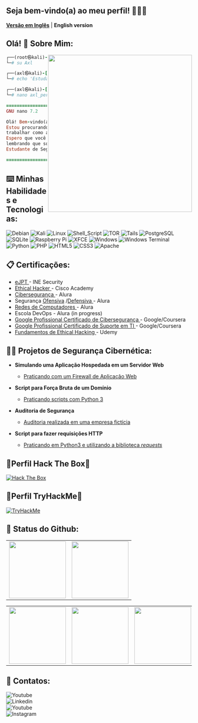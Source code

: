 
## Seja bem-vindo(a) ao meu perfil! 👋🕵️‍♂

[**Versão em Inglês**](./README.md) | **English version**

<!-- Conteúdo em português começa aqui -->

## Olá! 👋 Sobre Mim:
<img align="right" width="390" height="426" src="https://www.icegif.com/wp-content/uploads/2022/12/icegif-502.gif" />

```ruby
┌──(root㉿kali)-[~]
└─# su Axl

┌──(axl㉿kali)-[~]
└─# echo 'Estudante de Segurança Cibernética.'>> axl_perfil.txt

┌──(axl㉿kali)-[~]
└─# nano axl_perfil.txt

=================================================
GNU nano 7.2                    axl_perfil.txt

Olá! Bem-vindo(a) ao meu Github! Meu nome é Axel
Estou procurando uma oportunidade de estágio e de
trabalhar como analista de segurança cibernética!
Espero que você também aprecie meus projetos,
lembrando que sou um:
Estudante de Segurança Cibernética.

=================================================
```
<h2>⌨️ Minhas Habilidades e Tecnologias:</h2>

![Debian](https://img.shields.io/badge/Debian-D70A53?style=for-the-badge&logo=debian&logoColor=white)
![Kali](https://img.shields.io/badge/Kali-268BEE?style=for-the-badge&logo=kalilinux&logoColor=white)
![Linux](https://img.shields.io/badge/Linux-FCC624?style=for-the-badge&logo=linux&logoColor=black)
![Shell_Script](https://img.shields.io/badge/Shell_Script-121011?style=for-the-badge&logo=gnu-bash&logoColor=white)
![TOR](https://img.shields.io/badge/tor-%237E4798.svg?style=for-the-badge&logo=tor-project&logoColor=white)
![Tails](https://img.shields.io/badge/Tails%20-56347C?&style=for-the-badge&logo=tails&logoColor=white)
![PostgreSQL](https://img.shields.io/badge/PostgreSQL-316192?style=for-the-badge&logo=postgresql&logoColor=white)
![SQLite](https://img.shields.io/badge/SQLite-07405E?style=for-the-badge&logo=sqlite&logoColor=white)
![Raspberry Pi](https://img.shields.io/badge/-RaspberryPi-C51A4A?style=for-the-badge&logo=Raspberry-Pi)
![XFCE](https://img.shields.io/badge/XFCE-%232284F2.svg?style=for-the-badge&logo=xfce&logoColor=white)
![Windows](https://img.shields.io/badge/Windows-0078D6?style=for-the-badge&logo=windows&logoColor=white)
![Windows Terminal](https://img.shields.io/badge/Windows%20Terminal-%234D4D4D.svg?style=for-the-badge&logo=windows-terminal&logoColor=white)
![Python](https://img.shields.io/badge/python-3670A0?style=for-the-badge&logo=python&logoColor=ffdd54)
![PHP](https://img.shields.io/badge/php-%23777BB4.svg?style=for-the-badge&logo=php&logoColor=white)
![HTML5](https://img.shields.io/badge/html5-%23E34F26.svg?style=for-the-badge&logo=html5&logoColor=white)
![CSS3](https://img.shields.io/badge/css3-%231572B6.svg?style=for-the-badge&logo=css3&logoColor=white)
![Apache](https://img.shields.io/badge/apache-%23D42029.svg?style=for-the-badge&logo=apache&logoColor=white)

<h2 align="left"> 
  📋 Certificações:
</h2>

 <c> 
   
  - <a href="https://certs.ine.com/9923b7b7-499d-4691-b2e4-919b4f1dec53#gs.3ltli5">eJPT </a> - INE Security
  - <a href="https://www.credly.com/badges/b1970551-e605-43df-bcf8-b37e2bfb319f">Ethical Hacker </a> - Cisco Academy 
  - <a href="https://cursos.alura.com.br/degree/certificate/0c139c72-d024-4140-85ee-2a2e6469d9fc?lang=pt_BR">Cibersegurança </a> - Alura
  - Segurança <a href="https://cursos.alura.com.br/degree/certificate/5f2f9f1e-d688-4147-a8cd-6a51c4eb7464?lang=pt_BR">Ofensiva</a> /<a   href="https://cursos.alura.com.br/degree/certificate/d8283679-f990-4444-86ea-720f0e3f77a0?lang=pt_BR">Defensiva </a> - Alura
  - <a href="https://cursos.alura.com.br/degree/certificate/aac795d5-6dc9-4873-bbf6-c373ad84be87">Redes de Computadores </a> - Alura
  - Escola DevOps - Alura (in progress)
  - <a href="https://www.coursera.org/account/accomplishments/specialization/certificate/KY94XJ75TCWU">Google Profissional Certificado de Cibersegurança </a> - Google/Coursera
  - <a href="https://www.coursera.org/account/accomplishments/specialization/certificate/9G322BBYFGGN">Google Profissional Certificado de Suporte em TI </a> - Google/Coursera
  - <a href="https://www.udemy.com/certificate/UC-e16c67cb-8cf3-4c64-a9b7-bed8ba0e1b20/">Fundamentos de Ethical Hacking </a> - Udemy
</c>

<h2>👨‍💻 Projetos de Segurança Cibernética:</h2>

- <b>Simulando uma Aplicação Hospedada em um Servidor Web</b>
  - [Praticando com um Firewall de Aplicação Web](https://github.com/axlfranklin/-Lab) 

- <b>Script para Força Bruta de um Domínio</b>
  - [Praticando scripts com Python 3](https://github.com/axlfranklin/Descobrindo-Arquivos-Web/)

- <b>Auditoria de Segurança</b>
  - [Auditoria realizada em uma empresa fictícia](https://github.com/axlfranklin/securityaudit)

- <b>Script para fazer requisições HTTP</b>
  - [Praticando em Python3 e utilizando a biblioteca *requests*](https://github.com/axlfranklin/bannergrabber)

<h2>🚩Perfil Hack The Box🚩</h2>

<a href="https://app.hackthebox.com/profile/1598640"><img src="https://www.hackthebox.com/badge/image/1598640" alt="Hack The Box"> </a>

<h2>🚩Perfil TryHackMe🚩</h2> 

<a href="https://tryhackme.com/p/pigs4w"><img src="https://tryhackme-badges.s3.amazonaws.com/pigs4w.png" alt="TryHackMe"> </a>

<h2>💾 Status do Github:</h2>

<a align="center"> 
<table>
    <tr><td><img height="154em" src="https://github-profile-summary-cards.vercel.app/api/cards/profile-details?username=axlfranklin&theme=github_dark"/></td><td>
    <img height="154em" src="https://github-profile-summary-cards.vercel.app/api/cards/productive-time?username=axlfranklin&theme=github_dark"/></td></tr>
  </table>
  <table>
    <tr><td><img height="154em" src="https://github-profile-summary-cards.vercel.app/api/cards/most-commit-language?username=axlfranklin&theme=github_dark"/></td><td>
    <img height="154em" src="https://github-profile-summary-cards.vercel.app/api/cards/repos-per-language?username=axlfranklin&theme=github_dark"/></td><td>
    <img height="154em" src="https://github-profile-summary-cards.vercel.app/api/cards/stats?username=axlfranklin&theme=github_dark"/></td></tr>
  </table>
</a>
<h2>
🤳 Contatos:
<br />
</h2>
   <a  href="https://www.youtube.com/channel/UC1R-8NoNBB6t42x3QzmwiwA"><img align="left" alt="Youtube" title="Youtube" src="https://img.shields.io/badge/-YouTube-red?style=for-the-badge&logo=youtube&logoColor=white"/></a>
  <br />
  <a  href="https://www.linkedin.com/in/axlfranklin/"><img align="left" alt="Linkedin" title="Youtube" src="https://img.shields.io/badge/linkedin-%230077B5.svg?style=for-the-badge&logo=linkedin&logoColor=white"/></a>
  <br />
 <a  href="https://www.instagram.com/axlwasdead/"><img align="left" alt="Youtube" title="Instagram" src="https://img.shields.io/badge/instagram-%23E4405F.svg?style=for-the-badge&logo=Instagram&logoColor=white"/></a>
<br />
 <a  href="https://discordapp.com/users/302164024936890370">
 <img align="left" alt="Instagram" title="Discord"
 src="https://img.shields.io/badge/Discord-%235865F2.svg?style=for-the-badge&logo=discord&logoColor=white"/><a/>
